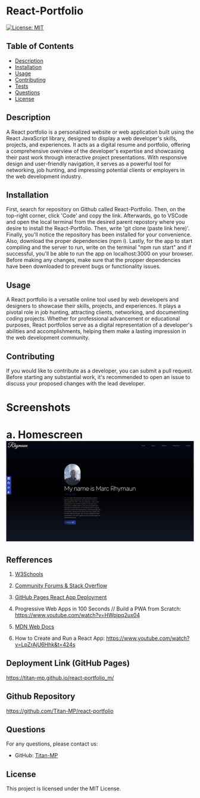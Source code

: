 # React-Portfolio

[![License: MIT](https://img.shields.io/badge/License-MIT-brightgreen.svg)](https://opensource.org/licenses/MIT)


## Table of Contents
- [Description](#description)
- [Installation](#installation)
- [Usage](#usage)
- [Contributing](#contributing)
- [Tests](#tests)
- [Questions](#questions)
- [License](#license)


## Description


A React portfolio is a personalized website or web application built using the React JavaScript library, designed to display a web developer's skills, projects, and experiences. It acts as a digital resume and portfolio, offering a comprehensive overview of the developer's expertise and showcasing their past work through interactive project presentations. With responsive design and user-friendly navigation, it serves as a powerful tool for networking, job hunting, and impressing potential clients or employers in the web development industry.



## Installation
First, search for repository on Github called React-Portfolio. Then, on the top-right corner, click 'Code' and copy the link. Afterwards, go to VSCode and open the local terminal from the desired parent repostory where you desire to install the React-Portfolio. Then, write 'git clone (paste link here)'. Finally, you'll notice the repository has been installed for your convenience. Also, download the proper dependencies (npm i). Lastly, for the app to start compiling and the server to run, write on the terminal "npm run start" and if successful, you'll be able to run the app on localhost:3000 on your browser. Before making any changes, make sure that the propper dependencies have been downloaded to prevent bugs or functionality issues.



## Usage
A React portfolio is a versatile online tool used by web developers and designers to showcase their skills, projects, and experiences. It plays a pivotal role in job hunting, attracting clients, networking, and documenting coding projects. Whether for professional advancement or educational purposes, React portfolios serve as a digital representation of a developer's abilities and accomplishments, helping them make a lasting impression in the web development community.




## Contributing

If you would like to contribute as a developer, you can submit a pull request. Before starting any substantial work, it's recommended to open an issue to discuss your proposed changes with the lead developer.

# Screenshots
# a. Homescreen <br>![](/src/assets/images/folio.png)<br>


 
 
## Refferences


1. <a href = https://www.w3schools.com/>W3Schools</a>


2. <a href = https://stackoverflow.com/>Community Forums & Stack Overflow</a>


3. <a href = https://create-react-app.dev/docs/deployment/#github-pages>GitHub Pages React App Deployment</a>


4. Progressive Web Apps in 100 Seconds // Build a PWA from Scratch: https://www.youtube.com/watch?v=HWpjpq2ux04 


5. <a href = https://developer.mozilla.org/en-US/docs/Glossary/MVC>MDN Web Docs</a>


6. How to Create and Run a React App: https://www.youtube.com/watch?v=LpZrAjU6Hhk&t=424s



## Deployment Link (GitHub Pages)
https://titan-mp.github.io/react-portfolio_m/


## Github Repository
https://github.com/Titan-MP/react-portfolio

## Questions


For any questions, please contact us:


- GitHub: [Titan-MP](https://github.com/Titan-MP)

## License


This project is licensed under the MIT License.